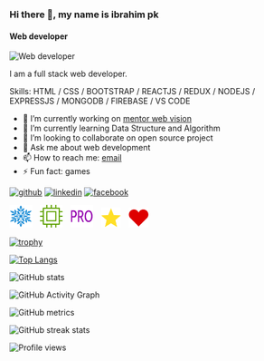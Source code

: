 ### Hi there 👋, my name is ibrahim pk
#### Web developer
![Web developer](https://scontent.fdac14-1.fna.fbcdn.net/v/t1.6435-9/240425795_556840975628978_6147673433791161940_n.jpg?_nc_cat=109&ccb=1-5&_nc_sid=09cbfe&_nc_eui2=AeFiBIwFmuHAOyrJPTyM7r8kBhEuldJDvzAGES6V0kO_MKmciQrB-Ml2uxJgItFaTkRE80mYUYl6O3umx0vtYmBi&_nc_ohc=21DOtn8PTSoAX-PLK0j&tn=NUelyMDcH4UqVqV4&_nc_ht=scontent.fdac14-1.fna&oh=7162d920320cc52e58a484ff499caffc&oe=6165923D)

I am a full stack web developer.

Skills: HTML / CSS / BOOTSTRAP / REACTJS / REDUX / NODEJS / EXPRESSJS / MONGODB / FIREBASE / VS CODE 

- 🔭 I’m currently working on [mentor web vision](https://web.facebook.com/Web-Vision-103483655397799/?ref=pages_you_manage) 
- 🌱 I’m currently learning Data Structure and Algorithm 
- 👯 I’m looking to collaborate on open source project 
- 💬 Ask me about web development 
- 📫 How to reach me: [email](emonnstu14@hmail.com) 
- ⚡ Fun fact: games 


[<img src='https://cdn.jsdelivr.net/npm/simple-icons@3.0.1/icons/github.svg' alt='github' height='40'>](https://github.com/https://github.com/IbrahimeCSTE)  [<img src='https://cdn.jsdelivr.net/npm/simple-icons@3.0.1/icons/linkedin.svg' alt='linkedin' height='40'>](https://www.linkedin.com/in/https://www.linkedin.com/in/md-ibrahim-pk-332846198//)  [<img src='https://cdn.jsdelivr.net/npm/simple-icons@3.0.1/icons/facebook.svg' alt='facebook' height='40'>](https://www.facebook.com/https://web.facebook.com/emonahmed.pk)  

<a href='https://archiveprogram.github.com/'><img src='https://raw.githubusercontent.com/acervenky/animated-github-badges/master/assets/acbadge.gif' width='40' height='40'></a> <a href='https://docs.github.com/en/developers'><img src='https://raw.githubusercontent.com/acervenky/animated-github-badges/master/assets/devbadge.gif' width='40' height='40'></a> <a href='https://github.com/pricing'><img src='https://raw.githubusercontent.com/acervenky/animated-github-badges/master/assets/pro.gif' width='40' height='40'></a> <a href='https://stars.github.com/'><img src='https://raw.githubusercontent.com/acervenky/animated-github-badges/master/assets/starbadge.gif' width='35' height='35'></a> <a href='https://docs.github.com/en/github/supporting-the-open-source-community-with-github-sponsors'><img src='https://raw.githubusercontent.com/acervenky/animated-github-badges/master/assets/sponsorbadge.gif' width='35' height='35'></a> 

[![trophy](https://github-profile-trophy.vercel.app/?username=https://github.com/IbrahimeCSTE)](https://github.com/ryo-ma/github-profile-trophy)

[![Top Langs](https://github-readme-stats.vercel.app/api/top-langs/?username=https://github.com/IbrahimeCSTE)](https://github.com/anuraghazra/github-readme-stats)

![GitHub stats](https://github-readme-stats.vercel.app/api?username=https://github.com/IbrahimeCSTE&show_icons=true&count_private=true)  

![GitHub Activity Graph](https://activity-graph.herokuapp.com/graph?username=https://github.com/IbrahimeCSTE)  

![GitHub metrics](https://metrics.lecoq.io/https://github.com/IbrahimeCSTE)  

![GitHub streak stats](https://github-readme-streak-stats.herokuapp.com/?user=https://github.com/IbrahimeCSTE)  

![Profile views](https://gpvc.arturio.dev/https://github.com/IbrahimeCSTE)  
